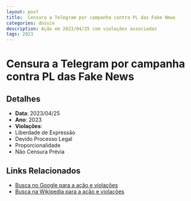 ```yaml
---
layout: post
title:  Censura a Telegram por campanha contra PL das Fake News
categories: dossie
description: Ação em 2023/04/25 com violações associadas
tags: 2023
---
```


# Censura a Telegram por campanha contra PL das Fake News

## Detalhes
- **Data**: 2023/04/25
- **Ano**: 2023
- **Violações**:
- Liberdade de Expressão
- Devido Processo Legal
- Proporcionalidade
- Não Censura Prévia

## Links Relacionados
- [Busca no Google para a ação e violações](https://www.google.com/search?q=%22Alexandre%20de%20Moraes%22%20Censura%20a%20Telegram%20por%20campanha%20contra%20PL%20das%20Fake%20News%20Liberdade%20de%20Express%C3%A3o%20Devido%20Processo%20Legal%20Proporcionalidade%20N%C3%A3o%20Censura%20Pr%C3%A9via%202023)
- [Busca na Wikipedia para a ação e violações](https://en.wikipedia.org/w/index.php?search=%22Alexandre%20de%20Moraes%22%20Censura%20a%20Telegram%20por%20campanha%20contra%20PL%20das%20Fake%20News%20Liberdade%20de%20Express%C3%A3o%20Devido%20Processo%20Legal%20Proporcionalidade%20N%C3%A3o%20Censura%20Pr%C3%A9via%202023)
